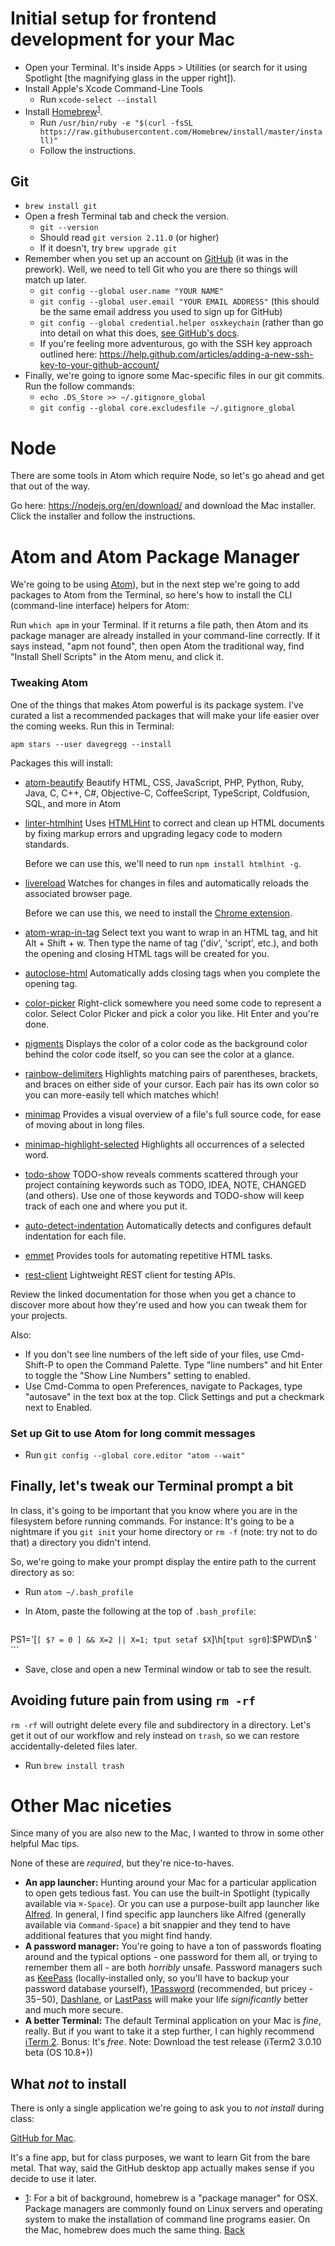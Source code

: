 # Initial setup for frontend development for your Mac

* Open your Terminal. It's inside Apps > Utilities (or search for it using Spotlight [the magnifying glass in the upper right]).
* Install Apple's Xcode Command-Line Tools
  - Run `xcode-select --install`
* Install [Homebrew](http://brew.sh)<sup><a href="#homebrew" id="homebrew-token">1</a></sup>.
  - Run `/usr/bin/ruby -e "$(curl -fsSL https://raw.githubusercontent.com/Homebrew/install/master/install)"`
  - Follow the instructions.

## Git

* `brew install git`
* Open a fresh Terminal tab and check the version.
	* `git --version`
	* Should read `git version 2.11.0` (or higher)
    * If it doesn't, try `brew upgrade git`
* Remember when you set up an account on [GitHub](https://www.github.com) (it was in the prework). Well, we need to tell Git who you are there so things will match up later.
	* `git config --global user.name "YOUR NAME"`
	* `git config --global user.email "YOUR EMAIL ADDRESS"` (this should be the same email address you used to sign up for GitHub)
	* `git config --global credential.helper osxkeychain` (rather than go into detail on what this does, [see GitHub's docs](https://help.github.com/articles/caching-your-github-password-in-git/).
    * If you're feeling more adventurous, go with the SSH key approach
      outlined here: <https://help.github.com/articles/adding-a-new-ssh-key-to-your-github-account/>
* Finally, we're going to ignore some Mac-specific files in our git
  commits. Run the follow commands:
  * `echo .DS_Store >> ~/.gitignore_global`
  * `git config --global core.excludesfile ~/.gitignore_global`

# Node

  There are some tools in Atom which require Node, so let's go ahead and get that out of the way.

  Go here: <https://nodejs.org/en/download/> and download the Mac installer. Click the installer and follow the instructions.

# Atom and Atom Package Manager

We're going to be using [Atom](https://atom.io/)), but in the next step we're going to add packages to Atom from the Terminal, so here's how to install the CLI (command-line interface) helpers for Atom:

Run `which apm` in your Terminal. If it returns a file path, then Atom and its package manager are already installed in your command-line correctly. If it says instead, "apm not found", then open Atom the traditional way, find "Install Shell Scripts" in the Atom menu, and click it.

### Tweaking Atom

One of the things that makes Atom powerful is its package system. I've curated a list a recommended packages that will make your life easier over the coming weeks. Run this in Terminal:

`apm stars --user davegregg --install`

Packages this will install:

- [atom-beautify](https://atom.io/packages/atom-beautify)
    Beautify HTML, CSS, JavaScript, PHP, Python, Ruby, Java, C, C++, C#, Objective-C, CoffeeScript, TypeScript, Coldfusion, SQL, and more in Atom
- [linter-htmlhint](https://atom.io/packages/linter-htmlhint)
    Uses [HTMLHint](http://htmlhint.com/) to correct and clean up HTML documents by fixing markup errors and upgrading legacy code to modern standards.

    Before we can use this, we'll need to run `npm install htmlhint -g`.
- [livereload](https://atom.io/packages/livereload)
    Watches for changes in files and automatically reloads the associated browser page.

    Before we can use this, we need to install the [Chrome extension](https://chrome.google.com/webstore/detail/livereload/jnihajbhpnppcggbcgedagnkighmdlei?hl=en).
- [atom-wrap-in-tag](https://atom.io/packages/atom-wrap-in-tag)
    Select text you want to wrap in an HTML tag, and hit Alt + Shift + w. Then type the name of tag ('div', 'script', etc.), and both the opening and closing HTML tags will be created for you.
- [autoclose-html](https://atom.io/packages/autoclose-html)
    Automatically adds closing tags when you complete the opening tag.
- [color-picker](https://atom.io/packages/color-picker)
    Right-click somewhere you need some code to represent a color. Select Color Picker and pick a color you like. Hit Enter and you're done.
- [pigments](https://atom.io/packages/pigments)
    Displays the color of a color code as the background color behind the color code itself, so you can see the color at a glance.
- [rainbow-delimiters](https://atom.io/packages/rainbow-delimiters)
    Highlights matching pairs of parentheses, brackets, and braces on either side of your cursor. Each pair has its own color so you can more-easily tell which matches which!
- [minimap](https://atom.io/packages/minimap)
    Provides a visual overview of a file's full source code, for ease of moving about in long files.
- [minimap-highlight-selected](https://atom.io/packages/minimap-highlight-selected)
    Highlights all occurrences of a selected word.
- [todo-show](https://atom.io/packages/todo-show)
    TODO-show reveals comments scattered through your project containing keywords such as TODO, IDEA, NOTE, CHANGED (and others). Use one of those keywords and TODO-show will keep track of each one and where you put it.
- [auto-detect-indentation](https://atom.io/packages/auto-detect-indentation)
    Automatically detects and configures default indentation for each file.
- [emmet](https://atom.io/packages/emmet)
    Provides tools for automating repetitive HTML tasks.
- [rest-client](https://atom.io/packages/rest-client)
    Lightweight REST client for testing APIs.

Review the linked documentation for those when you get a chance to
discover more about how they're used and how you can tweak them for your projects.

Also:

 - If you don't see line numbers of the left side of your files, use Cmd-Shift-P to open the Command Palette. Type "line numbers" and hit Enter to toggle the "Show Line Numbers" setting to enabled.
 - Use Cmd-Comma to open Preferences, navigate to Packages, type "autosave" in the text box at the top. Click Settings and put a checkmark next to Enabled.

### Set up Git to use Atom for long commit messages

- Run `git config --global core.editor "atom --wait"`

## Finally, let's tweak our Terminal prompt a bit

In class, it's going to be important that you know where you are in the filesystem before running commands. For instance: It's going to be a nightmare if you `git init` your home directory or `rm -f` (note: try not to do that) a directory you didn't intend.

So, we're going to make your prompt display the entire path to the current directory as so:

- Run `atom ~/.bash_profile`

- In Atom, paste the following at the top of `.bash_profile`:
    ```
PS1='\[`[ $? = 0 ] && X=2 || X=1; tput setaf $X`\]\h\[`tput sgr0`\]:$PWD\n\$ '
    ```
- Save, close and open a new Terminal window or tab to see the result.

## Avoiding future pain from using `rm -rf`

`rm -rf` will outright delete every file and subdirectory in a directory. Let's get it out of our workflow and rely instead on `trash`, so we can restore accidentally-deleted files later.

- Run `brew install trash`

# Other Mac niceties

Since many of you are also new to the Mac, I wanted to throw in some other helpful Mac tips.

None of these are _required_, but they're nice-to-haves.

* **An app launcher:** Hunting around your Mac for a particular application to open gets tedious fast. You can use the built-in Spotlight (typically available via `⌘-Space`). Or you can use a purpose-built app launcher like [Alfred](http://www.alfredapp.com). In general, I find specific app launchers like Alfred (generally available via `Command-Space`) a bit snappier and they tend to have additional features that you might find handy.
* **A password manager:** You're going to have a ton of passwords floating around and the typical options - one password for them all, or trying to remember them all - are both _horribly_ unsafe. Password managers such as [KeePass](http://keepass.info/download.html) (locally-installed only, so you'll have to backup your password database yourself), [1Password](https://agilebits.com/onepassword) (recommended, but pricey - $35-$50), [Dashlane](http://lp.dashlane.com/cjv2/?utm_source=adwords&utm_campaign=US_Search_Brand_Exact&utm_medium=15594053097&utm_term=dashlane&gclid=CPWqiLWyl8YCFQYuaQodm0MA1g), or [LastPass](https://lastpass.com) will make your life _significantly_ better and much more secure.
* **A better Terminal:** The default Terminal application on your Mac is _fine_, really. But if you want to take it a step further, I can highly recommend [iTerm 2](https://www.iterm2.com). Bonus: It's _free_. Note: Download the test release (iTerm2 3.0.10 beta (OS 10.8+))

## What _not_ to install

There is only a single application we're going to ask you to _not install_ during class:

[GitHub for Mac](https://mac.github.com).

It's a fine app, but for class purposes, we want to learn Git from the bare metal. That way, said the GitHub desktop app actually makes sense if you decide to use it later.


<ul id="footnotes">
	<li><a href="#homebrew-token" id="homebrew">1</a>: For a bit of background, homebrew is a "package manager" for OSX. Package managers are commonly found on Linux servers and operating system to make the installation of command line programs easier. On the Mac, homebrew does much the same thing. <a href="#homebrew-token">Back</a></li>
</ul>
